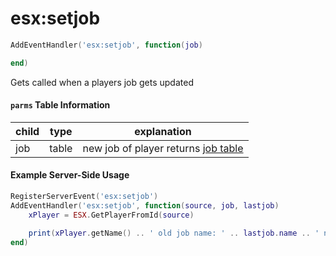 # esx:setjob

```lua
AddEventHandler('esx:setjob', function(job)

end)
```

Gets called when a players job gets updated

#### `parms` Table Information

| child          | type    | explanation                                                                                        |
|----------------|---------|----------------------------------------------------------------------------------------------------|
| job            | table   | new job of player returns [job table](https://vestedmarius.github.io/md_docs/md_2.5/server/xplayer/data/job)                                                                                 |

#### Example Server-Side Usage

```lua
RegisterServerEvent('esx:setjob')
AddEventHandler('esx:setjob', function(source, job, lastjob)
	xPlayer = ESX.GetPlayerFromId(source)

	print(xPlayer.getName() .. ' old job name: ' .. lastjob.name .. ' new job name: ' .. job.name)
end)
```
